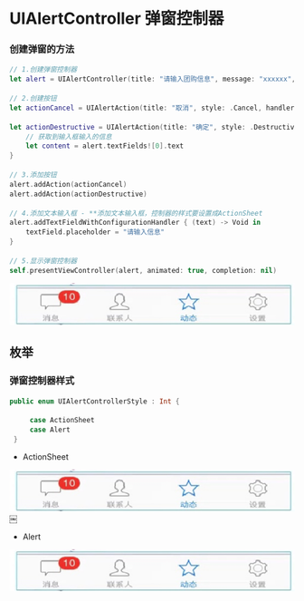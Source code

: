 
# UIAlertController 弹窗控制器
### 创建弹窗的方法

```swift
// 1.创建弹窗控制器
let alert = UIAlertController(title: "请输入团购信息", message: "xxxxxx", preferredStyle: .Alert)

// 2.创建按钮
let actionCancel = UIAlertAction(title: "取消", style: .Cancel, handler: nil)

let actionDestructive = UIAlertAction(title: "确定", style: .Destructive) { (action) -> Void in
   	// 获取到输入框输入的信息
	let content = alert.textFields![0].text
}

// 3.添加按钮
alert.addAction(actionCancel)
alert.addAction(actionDestructive)

// 4.添加文本输入框 - **添加文本输入框，控制器的样式要设置成ActionSheet
alert.addTextFieldWithConfigurationHandler { (text) -> Void in
    textField.placeholder = "请输入信息"
}

// 5.显示弹窗控制器
self.presentViewController(alert, animated: true, completion: nil)
```   

![](attach-0.png)

## 枚举
### 弹窗控制器样式
 
```swift
public enum UIAlertControllerStyle : Int {
     
     case ActionSheet
     case Alert
 }
```
- ActionSheet

![](attach-0.png)
￼

- Alert

![](attach-0.png)
